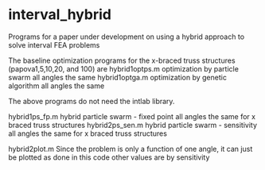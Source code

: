 # interval_hybrid
Programs for a paper under development on using a hybrid approach to solve interval FEA problems

The baseline optimization programs for the x-braced truss structures (papova1,5,10,20, and 100) are
hybrid1optps.m   optimization by particle swarm  all angles the same
hybrid1optga.m   optimization by genetic algorithm   all angles the same

The above programs do not need the intlab library.

hybrid1ps_fp.m   hybrid particle swarm - fixed point all angles the same for x braced truss structures
hybrid2ps_sen.m  hybrid particle swarm - sensitivity all angles the same for x braced truss structures

hybrid2plot.m   Since the problem is only a function of one angle, it can just be plotted as done in this code  other values are by sensitivity


